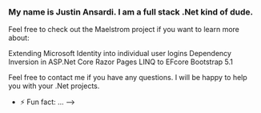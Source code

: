 ### My name is Justin Ansardi. I am a full stack .Net kind of dude.

Feel free to check out the Maelstrom project if you want to learn more about:

Extending Microsoft Identity into individual user logins
Dependency Inversion in ASP.Net Core
Razor Pages
LINQ to EFcore 
Bootstrap 5.1


Feel free to contact me if you have any questions. I will be happy to help you with your .Net projects.

- ⚡ Fun fact: ...
-->
